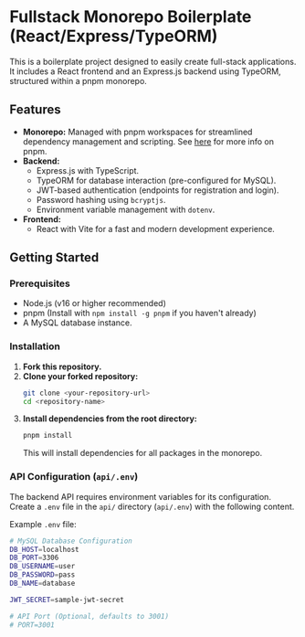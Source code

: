 # Fullstack Monorepo Boilerplate (React/Express/TypeORM)

This is a boilerplate project designed to easily create full-stack applications. It includes a React frontend and an Express.js backend using TypeORM, structured within a pnpm monorepo.

## Features

*   **Monorepo:** Managed with pnpm workspaces for streamlined dependency management and scripting. See [here](https://pnpm.io/motivation) for more info on pnpm.
*   **Backend:**
    *   Express.js with TypeScript.
    *   TypeORM for database interaction (pre-configured for MySQL).
    *   JWT-based authentication (endpoints for registration and login).
    *   Password hashing using `bcryptjs`.
    *   Environment variable management with `dotenv`.
*   **Frontend:**
    *   React with Vite for a fast and modern development experience.

## Getting Started

### Prerequisites

*   Node.js (v16 or higher recommended)
*   pnpm (Install with `npm install -g pnpm` if you haven't already)
*   A MySQL database instance.

### Installation

1.  **Fork this repository.**
2.  **Clone your forked repository:**
    ```bash
    git clone <your-repository-url>
    cd <repository-name>
    ```
3.  **Install dependencies from the root directory:**
    ```bash
    pnpm install
    ```
    This will install dependencies for all packages in the monorepo.

### API Configuration (`api/.env`)

The backend API requires environment variables for its configuration. Create a `.env` file in the `api/` directory (`api/.env`) with the following content.

Example `.env` file:
```bash
# MySQL Database Configuration
DB_HOST=localhost
DB_PORT=3306
DB_USERNAME=user
DB_PASSWORD=pass
DB_NAME=database

JWT_SECRET=sample-jwt-secret

# API Port (Optional, defaults to 3001)
# PORT=3001
```
